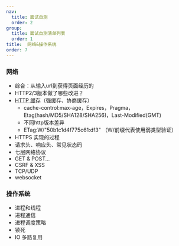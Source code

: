```yaml
---
nav:
  title: 面试自测
  order: 2
group:
  title: 面试自测清单列表
  order: 1
title:  网络&操作系统
order: 7
---
```


### 网络

- 综合：从输入url到获得页面经历的
- HTTP2/3版本做了哪些改进？
- [HTTP 缓存](https://juejin.cn/post/6944891188826603528)（强缓存、协商缓存）
  - cache-control:max-age，Expires，Pragma，Etag(hash/MD5/SHA128/SHA256)，Last-Modified(GMT)
  - 不同http版本差异
  - ETag:W/"50b1c1d4f775c61:df3" （W/前缀代表使用弱类型验证）
- HTTPS 实现的过程
- 请求头、响应头、常见状态码
- 七层网络协议
- GET & POST...
- CSRF & XSS
- TCP/UDP
- websocket

### 操作系统

- 进程和线程
- 进程通信
- 进程调度策略
- 锁死
- IO 多路复用
